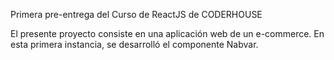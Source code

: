 Primera pre-entrega del Curso de ReactJS de CODERHOUSE

El presente proyecto consiste en una aplicación web de un e-commerce.
En esta primera instancia, se desarrolló el componente Nabvar.
